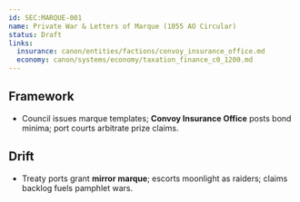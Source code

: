 ```yaml
---
id: SEC:MARQUE-001
name: Private War & Letters of Marque (1055 AO Circular)
status: Draft
links:
  insurance: canon/entities/factions/convoy_insurance_office.md
  economy: canon/systems/economy/taxation_finance_c0_1200.md
---
```


## Framework
- Council issues marque templates; **Convoy Insurance Office** posts bond minima; port courts arbitrate prize claims.

## Drift
- Treaty ports grant **mirror marque**; escorts moonlight as raiders; claims backlog fuels pamphlet wars.
